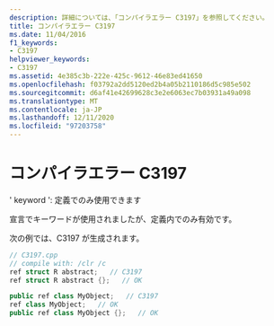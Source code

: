 ```yaml
---
description: 詳細については、「コンパイラエラー C3197」を参照してください。
title: コンパイラエラー C3197
ms.date: 11/04/2016
f1_keywords:
- C3197
helpviewer_keywords:
- C3197
ms.assetid: 4e385c3b-222e-425c-9612-46e83ed41650
ms.openlocfilehash: f03792a2dd5120ed2b4a05b2110186d5c985e502
ms.sourcegitcommit: d6af41e42699628c3e2e6063ec7b03931a49a098
ms.translationtype: MT
ms.contentlocale: ja-JP
ms.lasthandoff: 12/11/2020
ms.locfileid: "97203758"
---
```

# <a name="compiler-error-c3197"></a>コンパイラエラー C3197

' keyword ': 定義でのみ使用できます

宣言でキーワードが使用されましたが、定義内でのみ有効です。

次の例では、C3197 が生成されます。

```cpp
// C3197.cpp
// compile with: /clr /c
ref struct R abstract;   // C3197
ref struct R abstract {};   // OK

public ref class MyObject;   // C3197
ref class MyObject;   // OK
public ref class MyObject {};   // OK
```
